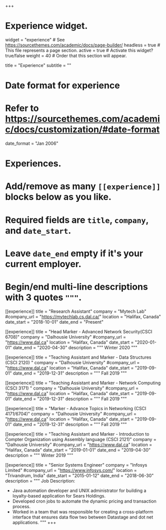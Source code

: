 +++
# Experience widget.
widget = "experience"  # See https://sourcethemes.com/academic/docs/page-builder/
headless = true  # This file represents a page section.
active = true  # Activate this widget? true/false
weight = 40  # Order that this section will appear.

title = "Experience"
subtitle = ""

# Date format for experience
#   Refer to https://sourcethemes.com/academic/docs/customization/#date-format
date_format = "Jan 2006"

# Experiences.
#   Add/remove as many `[[experience]]` blocks below as you like.
#   Required fields are `title`, `company`, and `date_start`.
#   Leave `date_end` empty if it's your current employer.
#   Begin/end multi-line descriptions with 3 quotes `"""`.
[[experience]]
  title = "Research Assistant"
  company = "Mytech Lab"
  #company_url = "https://mytechlab.cs.dal.ca/"
  location = "Halifax, Canada"
  date_start = "2018-10-01"
  date_end = "Present"
  
  [[experience]]
  title = "Head Marker - Advanced Network Security(CSCI 6708)"
  company = "Dalhousie University"
  #company_url = "https://www.dal.ca"
  location = "Halifax, Canada"
  date_start = "2020-01-01"
  date_end = "2020-04-30"
  description = """
  Winter 2020
  """

[[experience]]
  title = "Teaching Assistant and Marker - Data Structures (CSCI 2120) "
  company = "Dalhousie University"
  #company_url = "https://www.dal.ca"
  location = "Halifax, Canada"
  date_start = "2019-09-01"
  date_end = "2019-12-31"
  description = """
  Fall 2019
  """
  
  [[experience]]
  title = "Teaching Assistant and Marker - Network Computing (CSCI 3171) "
  company = "Dalhousie University"
  #company_url = "https://www.dal.ca"
  location = "Halifax, Canada"
  date_start = "2019-09-01"
  date_end = "2019-12-31"
  description = """
  Fall 2019
  """

[[experience]]
  title = "Marker - Advance Topics in Networking (CSCI 4171/6704)"
  company = "Dalhousie University"
  #company_url = "https://www.dal.ca"
  location = "Halifax, Canada"
  date_start = "2019-09-01"
  date_end = "2019-12-31"
  description = """
  Fall 2019
  """
  
  [[experience]]
  title = "Teaching Assistant and Marker - Introduction to Compter Organization using Assembly language (CSCI 2121)"
  company = "Dalhousie University"
  #company_url = "https://www.dal.ca"
  location = "Halifax, Canada"
  date_start = "2019-01-01"
  date_end = "2019-04-30"
  description = """
  Winter 2019
  """
  
  [[experience]]
  title = "Senior Systems Engineer"
  company = "Infosys Limited"
  #company_url = "https://www.infosys.com/"
  location = "Trivandrum, India"
  date_start = "2015-01-12"
  date_end = "2018-06-30"
  description = """
  Job Description:
  
  - Java automation developer and UNIX administrator for building a loyalty-based application for Sears Holdings.
  - Developed cron jobs to automate the dynamic pricing and transaction process.
  - Worked in a team that was responsible for creating a cross-platform interface that ensures data flow two between Datastage and dot       net applications.
  """
+++
